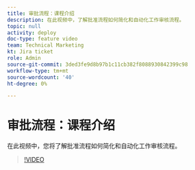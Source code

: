 ```yaml
---
title: 审批流程：课程介绍
description: 在此视频中，了解批准流程如何简化和自动化工作审核流程。
topic: null
activity: deploy
doc-type: feature video
team: Technical Marketing
kt: Jira ticket
role: Admin
source-git-commit: 3ded3fe9d8b97b1c11cb382f8088930842399c98
workflow-type: tm+mt
source-wordcount: '40'
ht-degree: 0%

---
```


# 审批流程：课程介绍

在此视频中，您将了解批准流程如何简化和自动化工作审核流程。

>[!VIDEO](https://video.tv.adobe.com/v/335224/?quality=12)
